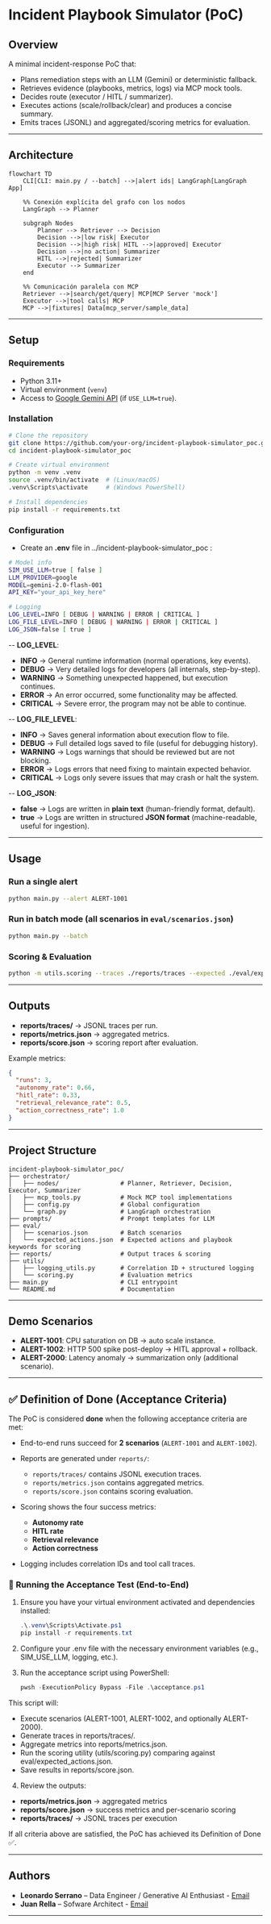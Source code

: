 # Incident Playbook Simulator (PoC)

## Overview

A minimal incident-response PoC that:

- Plans remediation steps with an LLM (Gemini) or deterministic fallback.
- Retrieves evidence (playbooks, metrics, logs) via MCP mock tools.
- Decides route (executor / HITL / summarizer).
- Executes actions (scale/rollback/clear) and produces a concise summary.
- Emits traces (JSONL) and aggregated/scoring metrics for evaluation.

---

## Architecture

```mermaid
flowchart TD
    CLI[CLI: main.py / --batch] -->|alert ids| LangGraph[LangGraph App]

    %% Conexión explícita del grafo con los nodos
    LangGraph --> Planner

    subgraph Nodes
        Planner --> Retriever --> Decision
        Decision -->|low risk| Executor
        Decision -->|high risk| HITL -->|approved| Executor
        Decision -->|no action| Summarizer
        HITL -->|rejected| Summarizer
        Executor --> Summarizer
    end

    %% Comunicación paralela con MCP
    Retriever -->|search/get/query| MCP[MCP Server 'mock']
    Executor -->|tool calls| MCP
    MCP -->|fixtures| Data[mcp_server/sample_data]
```

---

## Setup

### Requirements
- Python 3.11+
- Virtual environment (`venv`)
- Access to [Google Gemini API](https://ai.google.dev/) (if `USE_LLM=true`).

### Installation
```bash
# Clone the repository
git clone https://github.com/your-org/incident-playbook-simulator_poc.git
cd incident-playbook-simulator_poc

# Create virtual environment
python -m venv .venv
source .venv/bin/activate  # (Linux/macOS)
.venv\Scripts\activate     # (Windows PowerShell)

# Install dependencies
pip install -r requirements.txt
```

### Configuration
- Create an **.env** file in ../incident-playbook-simulator_poc :
```bash
# Model info
SIM_USE_LLM=true [ false ]
LLM_PROVIDER=google
MODEL=gemini-2.0-flash-001
API_KEY="your_api_key_here"

# Logging
LOG_LEVEL=INFO [ DEBUG | WARNING | ERROR | CRITICAL ]
LOG_FILE_LEVEL=INFO [ DEBUG | WARNING | ERROR | CRITICAL ]
LOG_JSON=false [ true ]
```

-- **LOG_LEVEL**:
- **INFO**     → General runtime information (normal operations, key events).
- **DEBUG**    → Very detailed logs for developers (all internals, step-by-step).
- **WARNING**  → Something unexpected happened, but execution continues.
- **ERROR**    → An error occurred, some functionality may be affected.
- **CRITICAL** → Severe error, the program may not be able to continue.

-- **LOG_FILE_LEVEL**:
- **INFO**     → Saves general information about execution flow to file.
- **DEBUG**    → Full detailed logs saved to file (useful for debugging history).
- **WARNING**  → Logs warnings that should be reviewed but are not blocking.
- **ERROR**    → Logs errors that need fixing to maintain expected behavior.
- **CRITICAL** → Logs only severe issues that may crash or halt the system.

-- **LOG_JSON**:
- **false** → Logs are written in **plain text** (human-friendly format, default).
- **true**  → Logs are written in structured **JSON format** (machine-readable, useful for ingestion).


---

## Usage

### Run a single alert
```bash
python main.py --alert ALERT-1001
```

### Run in batch mode (all scenarios in `eval/scenarios.json`)
```bash
python main.py --batch
```

### Scoring & Evaluation
```bash
python -m utils.scoring --traces ./reports/traces --expected ./eval/expected_actions.json --out ./reports/score.json
```

---

## Outputs

- **reports/traces/** → JSONL traces per run.
- **reports/metrics.json** → aggregated metrics.
- **reports/score.json** → scoring report after evaluation.

Example metrics:
```json
{
  "runs": 3,
  "autonomy_rate": 0.66,
  "hitl_rate": 0.33,
  "retrieval_relevance_rate": 0.5,
  "action_correctness_rate": 1.0
}
```

---

## Project Structure

```
incident-playbook-simulator_poc/
├── orchestrator/
│   ├── nodes/                 # Planner, Retriever, Decision, Executor, Summarizer
│   ├── mcp_tools.py           # Mock MCP tool implementations
│   ├── config.py              # Global configuration
│   └── graph.py               # LangGraph orchestration
├── prompts/                   # Prompt templates for LLM
├── eval/
│   ├── scenarios.json         # Batch scenarios
│   └── expected_actions.json  # Expected actions and playbook keywords for scoring
├── reports/                   # Output traces & scoring
├── utils/
│   ├── logging_utils.py       # Correlation ID + structured logging
│   └── scoring.py             # Evaluation metrics
├── main.py                    # CLI entrypoint
└── README.md                  # Documentation
```

---

## Demo Scenarios

- **ALERT-1001**: CPU saturation on DB → auto scale instance.
- **ALERT-1002**: HTTP 500 spike post-deploy → HITL approval + rollback.
- **ALERT-2000**: Latency anomaly → summarization only (additional scenario).

---

## ✅ Definition of Done (Acceptance Criteria)

The PoC is considered **done** when the following acceptance criteria are met:

- End-to-end runs succeed for **2 scenarios** (`ALERT-1001` and `ALERT-1002`).

- Reports are generated under `reports/`:
  - `reports/traces/` contains JSONL execution traces.
  - `reports/metrics.json` contains aggregated metrics.
  - `reports/score.json` contains scoring evaluation.

- Scoring shows the four success metrics:
  - **Autonomy rate**
  - **HITL rate**
  - **Retrieval relevance**
  - **Action correctness**

- Logging includes correlation IDs and tool call traces.

### 🔄 Running the Acceptance Test (End-to-End)

1. Ensure you have your virtual environment activated and dependencies installed:
   ```powershell
   .\.venv\Scripts\Activate.ps1
   pip install -r requirements.txt

2. Configure your .env file with the necessary environment variables (e.g., SIM_USE_LLM, logging, etc.).

3. Run the acceptance script using PowerShell:

   ```powershell
   pwsh -ExecutionPolicy Bypass -File .\acceptance.ps1

This script will:

- Execute scenarios (ALERT-1001, ALERT-1002, and optionally ALERT-2000).
- Generate traces in reports/traces/.
- Aggregate metrics into reports/metrics.json.
- Run the scoring utility (utils/scoring.py) comparing against eval/expected_actions.json.
- Save results in reports/score.json.

4. Review the outputs:

- **reports/metrics.json** → aggregated metrics
- **reports/score.json** → success metrics and per-scenario scoring
- **reports/traces/** → JSONL traces per execution

If all criteria above are satisfied, the PoC has achieved its Definition of Done ✅.

---

## Authors

- **Leonardo Serrano** – Data Engineer / Generative AI Enthusiast - [Email](mailto:leonardo.serrano@globallogic.com)
- **Juan Rella** – Sofware Architect - [Email](mailto:juan.rella@globallogic.com)

---
